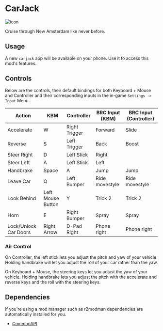 # CarJack
![icon](https://github.com/LazyDuchess/CarJack/assets/42678262/e7f9bac8-6176-4fa4-b80f-b6d14bd45060)

Cruise through New Amsterdam like never before.

## Usage
A new `carjack` app will be available on your phone. Use it to access this mod's features.

## Controls
Below are the controls, their default bindings for both Keyboard + Mouse and Controller and their corresponding inputs in the in-game `Settings -> Input` Menu.

| Action      | KBM               | Controller    | BRC Input (KBM)  | BRC Input (Controller)  |
|-------------|-------------------|---------------|------------------|-------------------------|
| Accelerate  | W                 | Right Trigger | Forward          | Slide                   |
| Reverse     | S                 | Left Trigger  | Back             | Boost                   |
| Steer Right | D                 | Left Stick    | Right            |                         |
| Steer Left  | A                 | Left Stick    | Left             |                         |
| Handbrake   | Space             | A             | Jump             | Jump                    |
| Leave Car   | Q                 | Left Bumper   | Ride movestyle   | Ride movestyle          |
| Look Behind | Left Mouse Button | Y             | Trick 2          | Trick 2                 |
| Horn        | E                 | Right Bumper  | Spray            | Spray                   |
| Lock/Unlock Car Doors       | Right Arrow                | D-Pad Right  | Phone right            | Phone right                   |

### Air Control
On Controller, the left stick lets you adjust the pitch and yaw of your vehicle. Holding handbrake will let you adjust the roll of your car rather than the yaw.

On Keyboard + Mouse, the steering keys let you adjust the yaw of your vehicle. Holding handbrake lets you adjust the pitch with the accelerate and reverse keys and the roll with the steering keys.

## Dependencies
If you're using a mod manager such as r2modman dependencies are automatically installed for you.
* [CommonAPI](https://github.com/LazyDuchess/BRC-CommonAPI)
